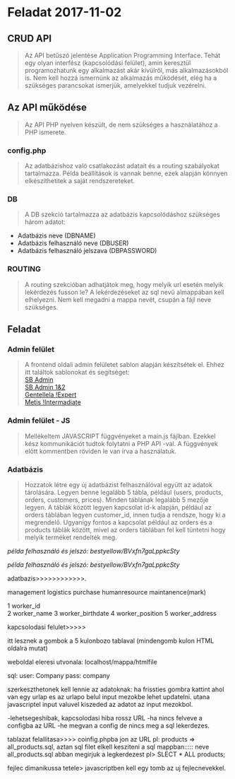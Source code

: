 # Feladat 2017-11-02

## CRUD API
> Az API betűszó jelentése Application Programming Interface. Tehát egy olyan 
interfész (kapcsolódási felület), amin keresztül programozhatunk egy alkalmazást akár kívülről, más alkalmazásokból is. Nem kell hozzá ismernünk az alkalmazás működését, elég ha a szükséges parancsokat ismerjük, amelyekkel tudjuk vezérelni.

## Az API működése
> Az API PHP nyelven készült, de nem szükséges a használatához a PHP ismerete.

### config.php
> Az adatbázishoz való csatlakozást adatait és a routing szabályokat tartalmazza. Példa beállítások is vannak benne, ezek alapján könnyen elkészíthetitek a saját rendszereteket.

### DB
> A DB szekció tartalmazza az adatbázis kapcsolódáshoz szükséges három adatot: 
* Adatbázis neve (DBNAME)
* Adatbázis felhasználó neve (DBUSER)
* Adatbázis felhasználó jelszava (DBPASSWORD)

### ROUTING
> A routing szekcióban adhatjátok meg, hogy melyik url esetén melyik lekérdezés fusson le? A lekérdezéseket az sql nevű almappában kell elhelyezni. Nem kell megadni a mappa nevét, csupán a fájl neve szükséges.

## Feladat
### Admin felület
> A frontend oldali admin felületet sablon alapján készítsétek el. Ehhez itt találtok sablonokat és segítséget:  
[SB Admin](https://startbootstrap.com/template-overviews/sb-admin/)  
[SB Admin 1&2](https://startbootstrap.com/template-categories/admin-dashboard/)  
[Gentellela !Expert](https://github.com/puikinsh/gentelella)  
[Metis !Intermadiate](https://github.com/puikinsh/Bootstrap-Admin-Template)  

### Admin felület - JS
> Mellékeltem JAVASCRIPT függvényeket a main.js fájlban. Ezekkel kész kommunikációt tudtok folytatni a PHP API -val. A függvények előtt kommentben röviden le van írva a használatuk.

### Adatbázis
> Hozzatok létre egy új adatbázist felhasználóval együtt az adatok tárolására. Legyen benne legalább 5 tábla, például (users, products, orders, customers, prices). Minden táblának legalább 5 mezője legyen. A táblák között legyen kapcsolat id-k alapján, például az orders táblában legyen customer_id, innen tudja a rendsze, hogy ki a megrendelő. Ugyanígy fontos a kapcsolat például az orders és a products táblák között, mivel az orders táblában fel kell tüntetni hogy melyik terméket rendelték meg.

_példa felhasználó és jelszó: bestyellow/BVxfn7gaLppkcSty_





_példa felhasználó és jelszó: bestyellow/BVxfn7gaLppkcSty_




adatbazis>>>>>>>>>>>>.

management              logistics               purchase        humanresource<zsombi>          maintanence(mark)

1 worker_id                    
2 worker_name
3 worker_birthdate
4 worker_position
5 worker_address

kapcsolodasi felulet>>>>>

itt lesznek a gombok a 5 kulonbozo tablaval (mindengomb kulon HTML oldalra mutat)

weboldal eleresi utvonala: localhost/mappa/htmlfile

sql:
user: Company
pass: company

szerkeszthetonek kell lennie az adatoknak: ha frissties gombra kattint ahol van egy urlap es az urlapo belul input mezokbe lehet updatelni. utana javascriptel input valuvel kiszeded az adatot az input mezokbol.


-lehetsegeshibak, kapcsolodasi hiba rossz URL
-ha nincs felveve a configba az URL
-he megvan a config de nincs meg a sql lekerdezes.


tablazat felallitasa>>>> coinfig.phpba jon az URL pl: products => all_products.sql,
aztan sql filet elkell kesziteni a sql mappban::::: neve all_products.sql abban megirjuk a legkerdezest
pl> SLECT * ALL products;

fejlec dimanikussa tetele> javascriptben kell egy tomb az uj fejlecnevekkel.